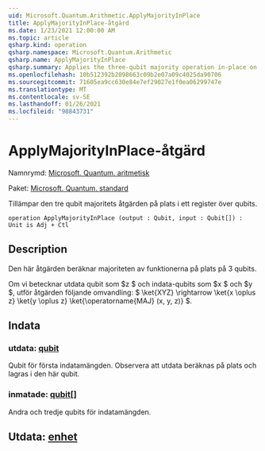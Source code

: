```yaml
---
uid: Microsoft.Quantum.Arithmetic.ApplyMajorityInPlace
title: ApplyMajorityInPlace-åtgärd
ms.date: 1/23/2021 12:00:00 AM
ms.topic: article
qsharp.kind: operation
qsharp.namespace: Microsoft.Quantum.Arithmetic
qsharp.name: ApplyMajorityInPlace
qsharp.summary: Applies the three-qubit majority operation in-place on a register of qubits.
ms.openlocfilehash: 10b512392b2098663c09b2e07a09c4025da90706
ms.sourcegitcommit: 71605ea9cc630e84e7ef29027e1f0ea06299747e
ms.translationtype: MT
ms.contentlocale: sv-SE
ms.lasthandoff: 01/26/2021
ms.locfileid: "98843731"
---
```

# <a name="applymajorityinplace-operation"></a>ApplyMajorityInPlace-åtgärd

Namnrymd: [Microsoft. Quantum. aritmetisk](xref:Microsoft.Quantum.Arithmetic)

Paket: [Microsoft. Quantum. standard](https://nuget.org/packages/Microsoft.Quantum.Standard)


Tillämpar den tre qubit majoritets åtgärden på plats i ett register över qubits.

```qsharp
operation ApplyMajorityInPlace (output : Qubit, input : Qubit[]) : Unit is Adj + Ctl
```


## <a name="description"></a>Description

Den här åtgärden beräknar majoriteten av funktionerna på plats på 3 qubits.

Om vi betecknar utdata qubit som $z $ och indata-qubits som $x $ och $y $, utför åtgärden följande omvandling: $ \ket{XYZ} \rightarrow \ket{x \oplus z} \ket{y \oplus z} \ket{\operatorname{MAJ} (x, y, z)} $.

## <a name="input"></a>Indata

### <a name="output--qubit"></a>utdata: [qubit](xref:microsoft.quantum.lang-ref.qubit)

Qubit för första indatamängden. Observera att utdata beräknas på plats och lagras i den här qubit.


### <a name="input--qubit"></a>inmatade: [qubit](xref:microsoft.quantum.lang-ref.qubit)[]

Andra och tredje qubits för indatamängden.



## <a name="output--unit"></a>Utdata: [enhet](xref:microsoft.quantum.lang-ref.unit)

